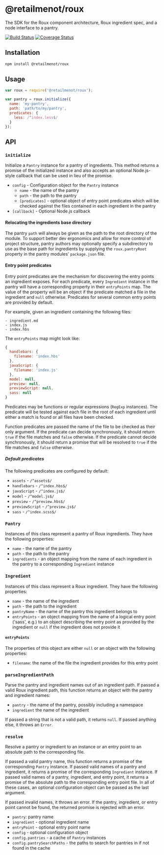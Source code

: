 # @retailmenot/roux

The SDK for the Roux component architecture, Roux ingredient spec, and a node interface to a pantry.

[![Build Status](https://travis-ci.org/RetailMeNotSandbox/roux.svg?branch=master)](https://travis-ci.org/RetailMeNotSandbox/roux) [![Coverage Status](https://coveralls.io/repos/github/RetailMeNotSandbox/roux/badge.svg?branch=master)](https://coveralls.io/github/RetailMeNotSandbox/roux?branch=master)

## Installation

```sh
npm install @retailmenot/roux
```

## Usage

```javascript
var roux = require('@retailmenot/roux');

var pantry = roux.initialize({
  name: 'my-pantry',
  path: 'path/to/my/pantry',
  predicates: {
    less: /^index.less$/
  }
});
```

## API

### `initialize`

Initialize a `Pantry` instance for a pantry of ingredients. This method returns
a promise of the initialized instance and also accepts an optional Node.js-style
callback that can be used in lieu of the promise.

- `config` - Configuration object for the `Pantry` instance
    - `name` - the name of the pantry
    - `path` - the path to the pantry
    - `[predicates]` - optional object of entry point predicates which will be
      checked against the files contained in each ingredient in the pantry
- `[callback]` - Optional Node.js callback

#### Relocating the ingredients base directory

The pantry `path` will always be given as the path to the root directory of the
module. To support better dev ergonomics and allow for more control of project
structure, pantry authors may optionally specify a subdirectory to use as the
base path for ingredients by supplying the `roux.pantryRoot` property in the
pantry modules' `package.json` file.

#### Entry point predicates

Entry point predicates are the mechanism for discovering the entry points an
ingredient exposes. For each predicate, every `Ingredient` instance in the
pantry will have a corresponding property in their `entryPoints` map. The value
of the property will be an object if the predicate matched a file in the
ingredient and `null` otherwise. Predicates for several common entry points are
provided by default.

For example, given an ingredient containing the following files:

```
- ingredient.md
- index.js
- index.hbs
```

The `entryPoints` map might look like:

```javascript
{
  handlebars: {
    filename: 'index.hbs'
  },
  javaScript: {
    filename: 'index.js'
  },
  model: null,
  preview: null,
  previewScript: null,
  sass: null
}
```

Predicates may be functions or regular expressions (`RegExp` instances). The
predicate will be tested against each file in the root of each ingredient until
either a match is found or all files have been checked.

Function predicates are passed the name of the file to be checked as their only
argument. If the predicate can decide synchronously, it should return `true` if
the file matches and `false` otherwise.  If the predicate cannot decide
synchronously, it should return a promise that will be resolved to `true` if the
file matches and `false` otherwise.

##### Default predicates

The following predicates are configured by default:

- `assets` - `/^assets$/`
- `handlebars` - `/^index.hbs$/`
- `javaScript` - `/^index.js$/`
- `model` - `/^model.js$/`
- `preview` - `/^preview.hbs$/`
- `previewScript` - `/^preview.js$/`
- `sass` - `/^index.scss$/`

### `Pantry`

Instances of this class represent a pantry of Roux ingredients. They have the
following properties:

- `name` - the name of the pantry
- `path` - the path to the pantry
- `ingredients` - an object mapping from the name of each ingredient in the
  pantry to a corresponding `Ingredient` instance

### `Ingredient`

Instances of this class represent a Roux ingredient. They have the following
properties:

- `name` - the name of the ingredient
- `path` - the path to the ingredient
- `pantryName` - the name of the pantry this ingredient belongs to
- `entryPoints` - an object mapping from the name of a logical entry point
  ('sass', e.g.) to an object describing the entry point as provided by the
  ingredient or `null` if the ingredient does not provide it

#### `entryPoints`

The properties of this object are either `null` or an object with the following
properties:

- `filename`: the name of the file the ingredient provides for this entry point

### `parseIngredientPath`

Parse the pantry and ingredient names out of an ingredient path. If passed a
valid Roux ingredient path, this function returns an object with the pantry and
ingredient names:

- `pantry` - the name of the pantry, possibly including a namespace
- `ingredient` the name of the ingredient

If passed a string that is not a valid path, it returns `null`. If passed
anything else, it throws an `Error`.

### `resolve`

Resolve a pantry or ingredient to an instance or an entry point to an absolute
path to the corresponding file.

If passed a valid pantry name, this function returns a promise of the
corresponding `Pantry` instance. If passed valid names of a pantry and
ingredient, it returns a promise of the corresponding `Ingredient` instance. If
passed valid names of a pantry, ingredient, and entry point, it returns a
promise of the absolute path to the corresponding entry point file. In all of
these cases, an optional configuration object can be passed as the last
argument.

If passed invalid names, it throws an error. If the pantry, ingredient, or entry
point cannot be found, the returned promise is rejected with an error.

- `pantry`: pantry name
- `ingredient` - optional ingredient name
- `entryPoint` - optional entry point name
- `config` - optional configuration object
- `config.pantries` - a cache of `Pantry` instances
- `config.pantrySearchPaths` - the paths to search for pantries in if not found
    in the cache
